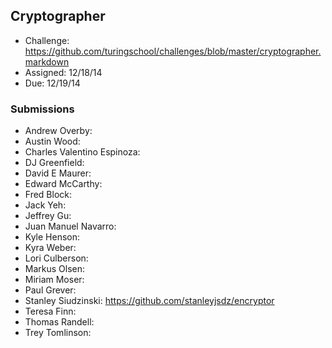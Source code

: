 ## Cryptographer

* Challenge: https://github.com/turingschool/challenges/blob/master/cryptographer.markdown
* Assigned: 12/18/14
* Due: 12/19/14

### Submissions

* Andrew Overby:
* Austin Wood:
* Charles Valentino Espinoza:
* DJ Greenfield:
* David E Maurer:
* Edward McCarthy:
* Fred Block:
* Jack Yeh:
* Jeffrey Gu:
* Juan Manuel Navarro:
* Kyle Henson:
* Kyra Weber:
* Lori Culberson:
* Markus Olsen:
* Miriam Moser:  
* Paul Grever:
* Stanley Siudzinski: https://github.com/stanleyjsdz/encryptor
* Teresa Finn:
* Thomas Randell:
* Trey Tomlinson:
